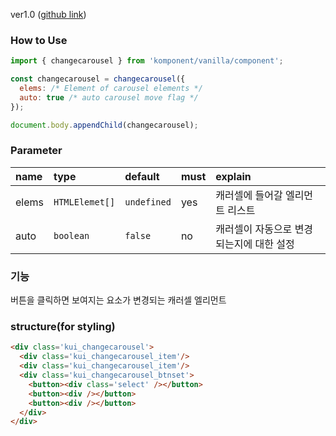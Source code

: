 ver1.0 ([github link](https://github.com/Komponent1/Komponent/tree/master/Vanilla/app/srcs/components/changecarousel))

### How to Use

~~~javascript
import { changecarousel } from 'komponent/vanilla/component';

const changecarousel = changecarousel({ 
  elems: /* Element of carousel elements */
  auto: true /* auto carousel move flag */
});

document.body.appendChild(changecarousel);
~~~

### Parameter

|name|type|default|must|explain|
|:---|:---|:---|:---|:---|
|elems|`HTMLElemet[]`|`undefined`|yes|캐러셀에 들어갈 엘리먼트 리스트|
|auto|`boolean`|`false`|no|캐러셀이 자동으로 변경되는지에 대한 설정|

### 기능
버튼을 클릭하면 보여지는 요소가 변경되는 캐러셀 엘리먼트

### structure(for styling)
```html
<div class='kui_changecarousel'>
  <div class='kui_changecarousel_item'/>
  <div class='kui_changecarousel_item'/>
  <div class='kui_changecarousel_btnset'>
    <button><div class='select' /></button>
    <button><div /></button>
    <button><div /></button>
  </div>
</div>

```